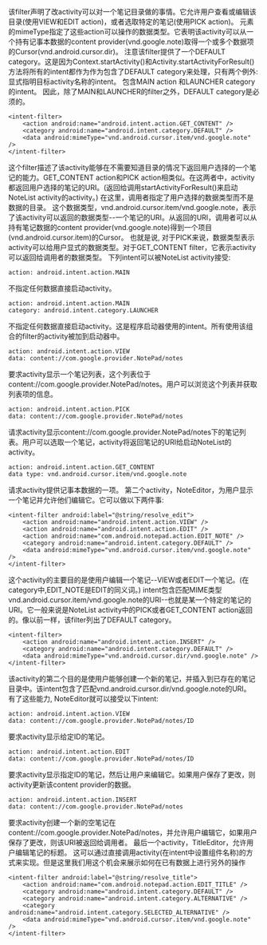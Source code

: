 该filter声明了改activity可以对一个笔记目录做的事情。它允许用户查看或编辑该目录(使用VIEW和EDIT action)，或者选取特定的笔记(使用PICK action)。
<data>元素的mimeType指定了这些action可以操作的数据类型。它表明该activity可以从一个持有记事本数据的content provider(vnd.google.note)取得一个或多个数据项的Cursor(vnd.android.cursor.dir)。
注意该filter提供了一个DEFAULT category。这是因为Context.startActivity()和Activity.startActivityForResult()方法将所有的intent都作为作为包含了DEFAULT category来处理，只有两个例外:
显式指明目标activity名称的intent。
包含MAIN action 和LAUNCHER category的intent。
因此，除了MAIN和LAUNCHER的filter之外，DEFAULT category是必须的。
```  
<intent-filter>
	<action android:name="android.intent.action.GET_CONTENT" />
	<category android:name="android.intent.category.DEFAULT" />
	<data android:mimeType="vnd.android.cursor.item/vnd.google.note" />
</intent-filter> 
```
这个filter描述了该activity能够在不需要知道目录的情况下返回用户选择的一个笔记的能力。GET_CONTENT action和PICK action相类似。在这两者中，activity都返回用户选择的笔记的URI。(返回给调用startActivityForResult()来启动NoteList activity的activity。) 在这里，调用者指定了用户选择的数据类型而不是数据的目录。
这个数据类型，vnd.android.cursor.item/vnd.google.note，表示了该activity可以返回的数据类型--一个笔记的URI。从返回的URI，调用者可以从持有笔记数据的content provider(vnd.google.note)得到一个项目(vnd.android.cursor.item)的Cursor。
也就是说, 对于PICK来说，数据类型表示activity可以给用户显式的数据类型。对于GET_CONTENT filter，它表示activity可以返回给调用者的数据类型。
下列intent可以被NoteList activity接受:
```  
action: android.intent.action.MAIN
```
不指定任何数据直接启动activity。
```  
action: android.intent.action.MAIN
category: android.intent.category.LAUNCHER
```
不指定任何数据直接启动activity。这是程序启动器使用的intent。所有使用该组合的filter的activity被加到启动器中。
```  
action: android.intent.action.VIEW
data: content://com.google.provider.NotePad/notes
```
要求activity显示一个笔记列表，这个列表位于content://com.google.provider.NotePad/notes。用户可以浏览这个列表并获取列表项的信息。
```  
action: android.intent.action.PICK
data: content://com.google.provider.NotePad/notes
```
请求activity显示content://com.google.provider.NotePad/notes下的笔记列表。用户可以选取一个笔记，activity将返回笔记的URI给启动NoteList的activity。
```  
action: android.intent.action.GET_CONTENT
data type: vnd.android.cursor.item/vnd.google.note
```
请求activity提供记事本数据的一项。
第二个activity，NoteEditor，为用户显示一个笔记并允许他们编辑它。它可以做以下两件事:
```  
<intent-filter android:label="@string/resolve_edit">
	<action android:name="android.intent.action.VIEW" />
	<action android:name="android.intent.action.EDIT" />
	<action android:name="com.android.notepad.action.EDIT_NOTE" />
	<category android:name="android.intent.category.DEFAULT" />
	<data android:mimeType="vnd.android.cursor.item/vnd.google.note" />
</intent-filter> 
```
这个activity的主要目的是使用户编辑一个笔记--VIEW或者EDIT一个笔记。(在category中,EDIT_NOTE是EDIT的同义词。) intent包含匹配MIME类型vnd.android.cursor.item/vnd.google.note的URI--也就是某一个特定的笔记的URI。它一般来说是NoteList activity中的PICK或者GET_CONTENT action返回的。像以前一样，该filter列出了DEFAULT category。
```  
<intent-filter>
	<action android:name="android.intent.action.INSERT" />
	<category android:name="android.intent.category.DEFAULT" />
	<data android:mimeType="vnd.android.cursor.dir/vnd.google.note" />
</intent-filter> 
```
该activity的第二个目的是使用户能够创建一个新的笔记，并插入到已存在的笔记目录中。该intent包含了匹配vnd.android.cursor.dir/vnd.google.note的URI。
有了这些能力, NoteEditor就可以接受以下intent:
```  
action: android.intent.action.VIEW
data: content://com.google.provider.NotePad/notes/ID
```
要求activity显示给定ID的笔记。
```  
action: android.intent.action.EDIT
data: content://com.google.provider.NotePad/notes/ID
```
要求activity显示指定ID的笔记，然后让用户来编辑它。如果用户保存了更改，则activity更新该content provider的数据。
```  
action: android.intent.action.INSERT
data: content://com.google.provider.NotePad/notes
```
要求activity创建一个新的空笔记在content://com.google.provider.NotePad/notes，并允许用户编辑它，如果用户保存了更改，则该URI被返回给调用者。
最后一个activity，TitleEditor，允许用户编辑笔记的标题。
这可以通过直接调用activity(在intent中设置组件名称)的方式来实现。但是这里我们用这个机会来展示如何在已有数据上进行另外的操作
```  
<intent-filter android:label="@string/resolve_title">
	<action android:name="com.android.notepad.action.EDIT_TITLE" />
	<category android:name="android.intent.category.DEFAULT" />
	<category android:name="android.intent.category.ALTERNATIVE" />
	<category android:name="android.intent.category.SELECTED_ALTERNATIVE" />
	<data android:mimeType="vnd.android.cursor.item/vnd.google.note" />
</intent-filter> 
```